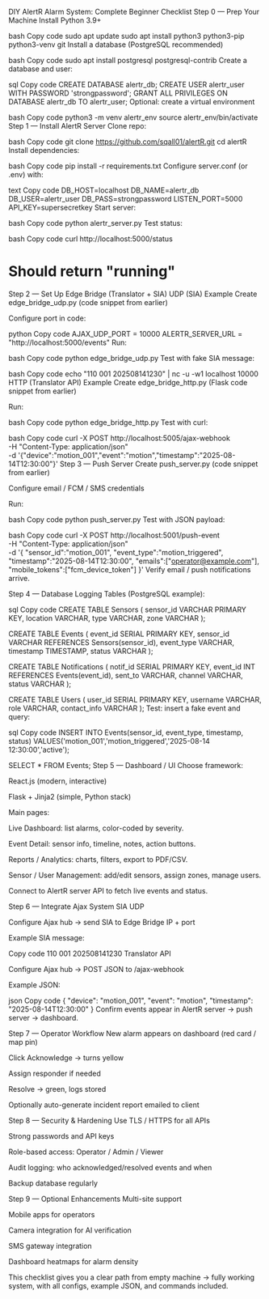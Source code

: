 DIY AlertR Alarm System: Complete Beginner Checklist
Step 0 — Prep Your Machine
Install Python 3.9+

bash
Copy code
sudo apt update
sudo apt install python3 python3-pip python3-venv git
Install a database (PostgreSQL recommended)

bash
Copy code
sudo apt install postgresql postgresql-contrib
Create a database and user:

sql
Copy code
CREATE DATABASE alertr_db;
CREATE USER alertr_user WITH PASSWORD 'strongpassword';
GRANT ALL PRIVILEGES ON DATABASE alertr_db TO alertr_user;
Optional: create a virtual environment

bash
Copy code
python3 -m venv alertr_env
source alertr_env/bin/activate
Step 1 — Install AlertR Server
Clone repo:

bash
Copy code
git clone https://github.com/sqall01/alertR.git
cd alertR
Install dependencies:

bash
Copy code
pip install -r requirements.txt
Configure server.conf (or .env) with:

text
Copy code
DB_HOST=localhost
DB_NAME=alertr_db
DB_USER=alertr_user
DB_PASS=strongpassword
LISTEN_PORT=5000
API_KEY=supersecretkey
Start server:

bash
Copy code
python alertr_server.py
Test status:

bash
Copy code
curl http://localhost:5000/status
# Should return "running"
Step 2 — Set Up Edge Bridge (Translator + SIA)
UDP (SIA) Example
Create edge_bridge_udp.py (code snippet from earlier)

Configure port in code:

python
Copy code
AJAX_UDP_PORT = 10000
ALERTR_SERVER_URL = "http://localhost:5000/events"
Run:

bash
Copy code
python edge_bridge_udp.py
Test with fake SIA message:

bash
Copy code
echo "110 001 202508141230" | nc -u -w1 localhost 10000
HTTP (Translator API) Example
Create edge_bridge_http.py (Flask code snippet from earlier)

Run:

bash
Copy code
python edge_bridge_http.py
Test with curl:

bash
Copy code
curl -X POST http://localhost:5005/ajax-webhook \
-H "Content-Type: application/json" \
-d '{"device":"motion_001","event":"motion","timestamp":"2025-08-14T12:30:00"}'
Step 3 — Push Server
Create push_server.py (code snippet from earlier)

Configure email / FCM / SMS credentials

Run:

bash
Copy code
python push_server.py
Test with JSON payload:

bash
Copy code
curl -X POST http://localhost:5001/push-event \
-H "Content-Type: application/json" \
-d '{
  "sensor_id":"motion_001",
  "event_type":"motion_triggered",
  "timestamp":"2025-08-14T12:30:00",
  "emails":["operator@example.com"],
  "mobile_tokens":["fcm_device_token"]
}'
Verify email / push notifications arrive.

Step 4 — Database Logging
Tables (PostgreSQL example):

sql
Copy code
CREATE TABLE Sensors (
  sensor_id VARCHAR PRIMARY KEY,
  location VARCHAR,
  type VARCHAR,
  zone VARCHAR
);

CREATE TABLE Events (
  event_id SERIAL PRIMARY KEY,
  sensor_id VARCHAR REFERENCES Sensors(sensor_id),
  event_type VARCHAR,
  timestamp TIMESTAMP,
  status VARCHAR
);

CREATE TABLE Notifications (
  notif_id SERIAL PRIMARY KEY,
  event_id INT REFERENCES Events(event_id),
  sent_to VARCHAR,
  channel VARCHAR,
  status VARCHAR
);

CREATE TABLE Users (
  user_id SERIAL PRIMARY KEY,
  username VARCHAR,
  role VARCHAR,
  contact_info VARCHAR
);
Test: insert a fake event and query:

sql
Copy code
INSERT INTO Events(sensor_id, event_type, timestamp, status)
VALUES('motion_001','motion_triggered','2025-08-14 12:30:00','active');

SELECT * FROM Events;
Step 5 — Dashboard / UI
Choose framework:

React.js (modern, interactive)

Flask + Jinja2 (simple, Python stack)

Main pages:

Live Dashboard: list alarms, color-coded by severity.

Event Detail: sensor info, timeline, notes, action buttons.

Reports / Analytics: charts, filters, export to PDF/CSV.

Sensor / User Management: add/edit sensors, assign zones, manage users.

Connect to AlertR server API to fetch live events and status.

Step 6 — Integrate Ajax System
SIA UDP

Configure Ajax hub → send SIA to Edge Bridge IP + port

Example SIA message:

Copy code
110 001 202508141230
Translator API

Configure Ajax hub → POST JSON to /ajax-webhook

Example JSON:

json
Copy code
{
  "device": "motion_001",
  "event": "motion",
  "timestamp": "2025-08-14T12:30:00"
}
Confirm events appear in AlertR server → push server → dashboard.

Step 7 — Operator Workflow
New alarm appears on dashboard (red card / map pin)

Click Acknowledge → turns yellow

Assign responder if needed

Resolve → green, logs stored

Optionally auto-generate incident report emailed to client

Step 8 — Security & Hardening
Use TLS / HTTPS for all APIs

Strong passwords and API keys

Role-based access: Operator / Admin / Viewer

Audit logging: who acknowledged/resolved events and when

Backup database regularly

Step 9 — Optional Enhancements
Multi-site support

Mobile apps for operators

Camera integration for AI verification

SMS gateway integration

Dashboard heatmaps for alarm density

This checklist gives you a clear path from empty machine → fully working system, with all configs, example JSON, and commands included.